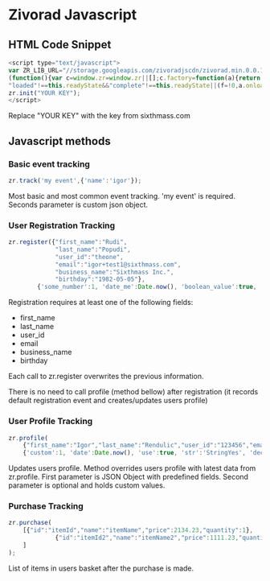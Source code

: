 # Zivorad Javascript

## HTML Code Snippet

```javascript
<script type="text/javascript">
var ZR_LIB_URL="//storage.googleapis.com/zivoradjscdn/zivorad.min.0.0.1.js";
(function(){var c=window.zr=window.zr||[];c.factory=function(a){return function(){var b=Array.prototype.slice.call(arguments);b.unshift(a);c.push(b);return c}};for(var b=["init","track","profile","purchase","register"],d=0;d<b.length;d++){var e=b[d];c[e]=c.factory(e)}var a=document.createElement("script");a.type="text/javascript";a.async=!0;a.src=ZR_LIB_URL;b=document.getElementsByTagName("script")[0];b.parentNode.insertBefore(a,b);var f=!1;a.onload=a.onreadystatechange=function(){f||this.readyState&&
"loaded"!==this.readyState&&"complete"!==this.readyState||(f=!0,a.onload=a.onreadystatechange=null,window.zr=_zr_init())}})();
zr.init("YOUR KEY");
</script>
```

Replace "YOUR KEY" with the key from sixthmass.com

## Javascript methods

### Basic event tracking

```javascript
zr.track('my event',{'name':'igor'});
```

Most basic and most common event tracking.
'my event' is required. Seconds parameter is custom json object.

### User Registration Tracking

```javascript
zr.register({"first_name":"Rudi", 
			 "last_name":"Popudi", 
			 "user_id":"theone", 
			 "email":"igor+test1@sixthmass.com", 
			 "business_name":"Sixthmass Inc.",
			 "birthday":"1982-05-05"},
		{'some_number':1, 'date_me':Date.now(), 'boolean_value':true, 'string_value':'StringYes', 'decimal_value':0.1});
```

Registration requires at least one of the following fields:
- first_name
- last_name
- user_id
- email
- business_name
- birthday

Each call to zr.register overwrites the previous information. 

There is no need to call profile (method bellow) after registration (it records default registration event and creates/updates users profile)

### User Profile Tracking

```javascript
zr.profile(
	{"first_name":"Igor","last_name":"Rendulic","user_id":"123456","email":"something@sixthmass.com","gender":"male","business_name":"Sixthmass company","birthday":"1979-04-13"},
	{'custom':1, 'date':Date.now(), 'use':true, 'str':'StringYes', 'decimal':0.1});
```

Updates users profile. Method overrides users profile with latest data from zr.profile. 
First parameter is JSON Object with predefined fields. Second parameter is optional and holds custom values.

### Purchase Tracking

```javascript
zr.purchase(
	[{"id":"itemId","name":"itemName","price":2134.23,"quantity":1},
			 {"id":"itemId2","name":"itemName2","price":1111.23,"quantity":2}
	]
);
```

List of items in users basket after the purchase is made.

